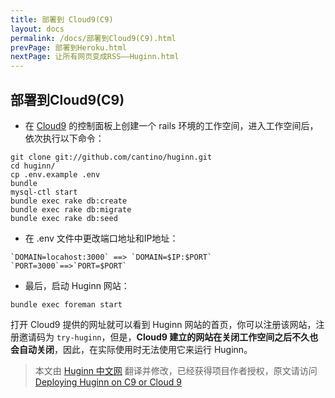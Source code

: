 ```yaml
---
title: 部署到 Cloud9(C9)
layout: docs
permalink: /docs/部署到Cloud9(C9).html
prevPage: 部署到Heroku.html
nextPage: 让所有网页变成RSS——Huginn.html
---
```

## 部署到Cloud9(C9)

* 在 [Cloud9](https://c9.io/) 的控制面板上创建一个 rails 环境的工作空间，进入工作空间后，依次执行以下命令：

```
git clone git://github.com/cantino/huginn.git
cd huginn/
cp .env.example .env
bundle
mysql-ctl start
bundle exec rake db:create
bundle exec rake db:migrate
bundle exec rake db:seed 
```

* 在 .env 文件中更改端口地址和IP地址：

```
`DOMAIN=locahost:3000` ==> `DOMAIN=$IP:$PORT`
`PORT=3000`==>`PORT=$PORT`
```

* 最后，启动 Huginn 网站：

```
bundle exec foreman start
```

打开 Cloud9 提供的网址就可以看到 Huginn 网站的首页，你可以注册该网站，注册邀请码为 `try-huginn`，但是，**Cloud9 建立的网站在关闭工作空间之后不久也会自动关闭**，因此，在实际使用时无法使用它来运行 Huginn。

> 本文由 [Huginn 中文网](http://huginn.cn) 翻译并修改，已经获得项目作者授权，原文请访问 [Deploying Huginn on C9 or Cloud 9](https://github.com/cantino/huginn/wiki/Deploying-Huginn-on-C9-or-Cloud-9)

